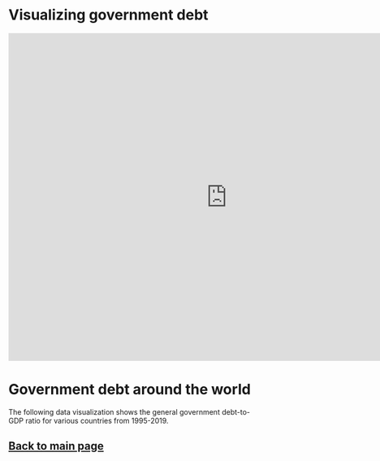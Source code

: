 # Visualizing government debt

<iframe src="https://data.oecd.org/chart/69wI" 
width="860" 
height="645" 
style="border: 
0" mozallowfullscreen="true" 
webkitallowfullscreen="true" 
allowfullscreen="true">
<a href="https://data.oecd.org/chart/69wI" 
target="_blank">OECD Chart: General government debt, Total, % of GDP, Annual, 2019</a></iframe>

# Government debt around the world
The following data visualization shows the general government debt-to-GDP ratio  for various countries from 1995-2019.
<div class="flourish-embed flourish-chart" data-src="visualisation/4265446"><script src="https://public.flourish.studio/resources/embed.js"></script></div>


## [Back to main page](https://anagm17.github.io/ana-garcia-portfolio/)
